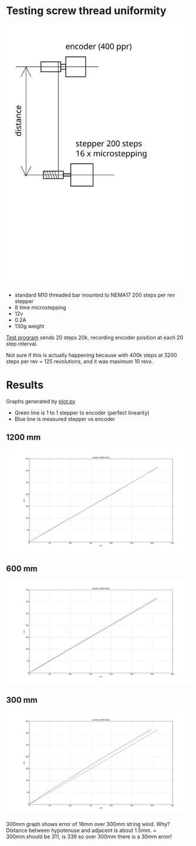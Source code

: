 # Testing screw thread uniformity

![setup](setup.svg)

* standard M10 threaded bar mounted to NEMA17 200 steps per rev stepper
* 8 time microstepping
* 12v
* 0.2A
* 130g weight

[Test program](test.py) sends 20 steps 20k, recording encoder position at each 20 step interval.

Not sure if this is actually happening because with 400k steps at 3200 steps per
rev = 125 revolutions, and it was maximum 10 revs.

# Results

Graphs generated by [plot.py](plot.py)

* Green line is 1 to 1 stepper to encoder (perfect linearity)
* Blue line is measured stepper vs encoder

## 1200 mm
![1200mm between enc and step](figure_120.png)

## 600 mm

![600mm between enc and step](figure_60.png)

## 300 mm

![300mm between enc and step](figure_30.png)

300mm graph shows error of 16mm over 300mm string wind. Why?
Distance between hypotenuse and adjacent is about 1.5mm.
= 300mm.should be 311, is 339 so over 300mm there is a 30mm error!
